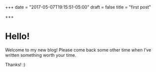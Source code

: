 +++
date = "2017-05-07T19:15:51-05:00"
draft = false
title = "first post"

+++

# Hello!

Welcome to my new blog! Please come back some other time when I've written something worth your time.

Thanks! :)

